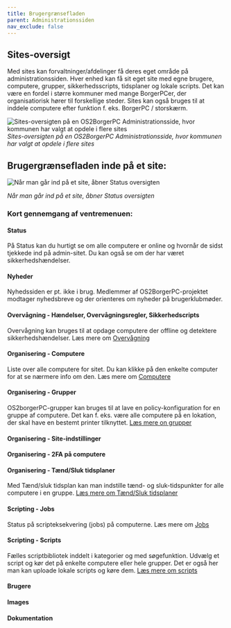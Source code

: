 ```yaml
---
title: Brugergrænsefladen
parent: Administrationssiden
nav_exclude: false
---
```


## Sites-oversigt
Med sites kan forvaltninger/afdelinger få deres eget område på administrationssiden. Hver enhed kan få sit eget site med egne brugere, computere, grupper, sikkerhedsscripts, tidsplaner og lokale scripts. Det kan være en fordel i større kommuner med mange BorgerPCer, der organisatiorisk hører til forskellige steder. Sites kan også bruges til at inddele computere efter funktion f. eks. BorgerPC / storskærm. 

![Sites-oversigten på en OS2BorgerPC Administrationsside, hvor kommunen har valgt at opdele i flere sites](https://github.com/user-attachments/assets/32e60049-84c3-4726-bc35-5b5daf067ddb)
*Sites-oversigten på en OS2BorgerPC Administrationsside, hvor kommunen har valgt at opdele i flere sites*

## Brugergrænsefladen inde på et site:
![Når man går ind på et site, åbner Status oversigten](https://github.com/user-attachments/assets/5350ba0a-3c1c-4ede-961c-c74dfa6f3fe2)

*Når man går ind på et site, åbner Status oversigten*

### Kort gennemgang af ventremenuen:

#### Status
På Status kan du hurtigt se om alle computere er online og hvornår de sidst tjekkede ind på admin-sitet. Du kan også se om der har været sikkerhedshændelser. 

#### Nyheder
Nyhedssiden er pt. ikke i brug. Medlemmer af OS2BorgerPC-projektet modtager nyhedsbreve og der orienteres om nyheder på brugerklubmøder.

#### Overvågning - Hændelser, Overvågningsregler, Sikkerhedscripts
Overvågning kan bruges til at opdage computere der offline og detektere sikkerhedshændelser. Læs mere om [Overvågning](https://os2borgerpc.github.io/os2borgerpc-docs/docs/brugervejledninger/administrationssiden/overv%C3%A5gning.html)

#### Organisering - Computere
Liste over alle computere for sitet. Du kan klikke på den enkelte computer for at se nærmere info om den. Læs mere om [Computere](https://os2borgerpc.github.io/os2borgerpc-docs/docs/brugervejledninger/administrationssiden/computere.html)

#### Organisering - Grupper
OS2borgerPC-grupper kan bruges til at lave en policy-konfiguration for en gruppe af computere. Det kan f. eks. være alle computere på en lokation, der skal have en bestemt printer tilknyttet.
[Læs mere on grupper](https://os2borgerpc.github.io/os2borgerpc-docs/docs/brugervejledninger/administrationssiden/grupper.html)

#### Organisering - Site-indstillinger

#### Organisering - 2FA på computere

#### Organisering - Tænd/Sluk tidsplaner
Med Tænd/sluk tidsplan kan man indstille tænd- og sluk-tidspunkter for alle computere i en gruppe. [Læs mere om Tænd/Sluk tidsplaner](https://os2borgerpc.github.io/os2borgerpc-docs/docs/brugervejledninger/administrationssiden/t%C3%A6nd_sluk_tidsplan.html)

#### Scripting - Jobs
Status på scripteksekvering (jobs) på computerne. Læs mere om [Jobs](https://os2borgerpc.github.io/os2borgerpc-docs/docs/brugervejledninger/administrationssiden/jobs.html)

#### Scripting - Scripts
Fælles scriptbibliotek inddelt i kategorier og med søgefunktion. Udvælg et script og kør det på enkelte computere eller hele grupper. Det er også her man kan uploade lokale scripts og køre dem. [Læs mere om scripts](https://os2borgerpc.github.io/os2borgerpc-docs/docs/brugervejledninger/administrationssiden/scripts.html)

#### Brugere

#### Images

#### Dokumentation





